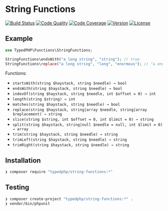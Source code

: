 # String Functions

[![Build Status](http://img.shields.io/travis/typedphp/string-functions.svg?style=flat-square)](https://travis-ci.org/typedphp/string-functions)
[![Code Quality](http://img.shields.io/scrutinizer/g/typedphp/string-functions.svg?style=flat-square)](https://scrutinizer-ci.com/g/typedphp/string-functions)
[![Code Coverage](http://img.shields.io/scrutinizer/coverage/g/typedphp/string-functions.svg?style=flat-square)](http://typedphp.github.io/string-functions/master)
[![Version](http://img.shields.io/packagist/v/typedphp/string-functions.svg?style=flat-square)](https://packagist.org/packages/typedphp/string-functions)
[![License](http://img.shields.io/packagist/l/typedphp/string-functions.svg?style=flat-square)](licence.md)

## Example

```php
use TypedPHP\Functions\StringFunctions;

StringFunctions\endsWith("a long string", "string"); // true
StringFunctions\replace("a long string", "long", "enormous"); // "a enormous string"
```

Functions:

- `startsWith(string $haystack, string $needle) → bool`
- `endsWith(string $haystack, string $needle) → bool`
- `indexOf(string $haystack, string $needle, int $offset = 0) → int`
- `length(string $string) → int`
- `matches(string $haystack, string $needle) → bool`
- `replace(string $haystack, string|array $needle, string|array $replacement) → string`
- `slice(string $string, int $offset = 0, int $limit = 0) → string`
- `split(string $haystack, string|null $needle = null, int $limit = 0) → array`
- `trim(string $haystack, string $needle) → string`
- `trimLeft(string $haystack, string $needle) → string`
- `trimRight(string $haystack, string $needle) → string`

## Installation

```sh
❯ composer require "typedphp/string-functions:*"
```

## Testing

```sh
❯ composer create-project "typedphp/string-functions:*" .
❯ vendor/bin/phpunit
```
